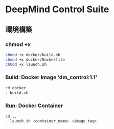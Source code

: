 # DeepMind Control Suite

## 環境構築

### chmod +x <file>
```bash
chmod +x docker/build.sh
chmod +x docker/Dockerfile
chmod +x launch.sh
```

### Build: Docker Image 'dm_control:1.1'

```bash
cd docker
. build.sh
```

### Run: Docker Container 

```bash
cd ..
. launch.sh <container_name> <image_tag>
```
